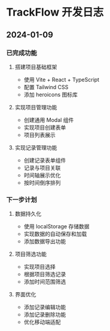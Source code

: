 # TrackFlow 开发日志

## 2024-01-09

### 已完成功能
1. 搭建项目基础框架
   - 使用 Vite + React + TypeScript
   - 配置 Tailwind CSS
   - 添加 heroicons 图标库

2. 实现项目管理功能
   - 创建通用 Modal 组件
   - 实现项目创建表单
   - 项目列表展示

3. 实现记录管理功能
   - 创建记录表单组件
   - 记录与项目关联
   - 时间轴展示优化
   - 按时间倒序排列

### 下一步计划
1. 数据持久化
   - 使用 localStorage 存储数据
   - 实现数据的自动保存和加载
   - 添加数据导出功能

2. 项目筛选功能
   - 实现项目选择
   - 根据项目筛选记录
   - 添加时间范围筛选

3. 界面优化
   - 添加记录编辑功能
   - 添加记录删除功能
   - 优化移动端适配